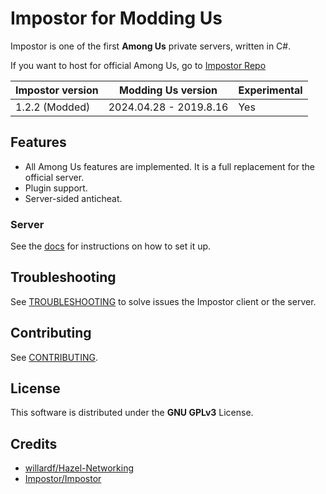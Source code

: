 # Impostor for Modding Us

Impostor is one of the first **Among Us** private servers, written in C#. 

If you want to host for official Among Us, go to [Impostor Repo](https://github.com/Impostor/Impostor)

| Impostor version | Modding Us version | Experimental | 
|-|-|-|
| 1.2.2 (Modded) | 2024.04.28 - 2019.8.16 | Yes |

## Features

- All Among Us features are implemented. It is a full replacement for the official server.
- Plugin support.
- Server-sided anticheat.

### Server

See the [docs](docs/Running-the-server.md) for instructions on how to set it up.

## Troubleshooting

See [TROUBLESHOOTING](docs/TROUBLESHOOTING.md) to solve issues the Impostor client or the server.

## Contributing

See [CONTRIBUTING](CONTRIBUTING.md).

## License

This software is distributed under the **GNU GPLv3** License.

## Credits

- [willardf/Hazel-Networking](https://github.com/willardf/Hazel-Networking)
- [Impostor/Impostor](https://github.com/Impostor/Impostor)
